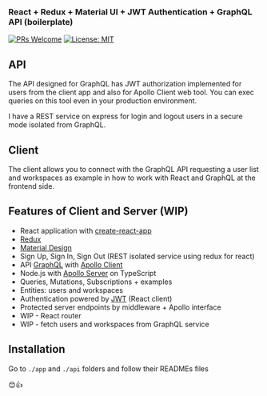 ### React + Redux + Material UI + JWT Authentication + GraphQL API (boilerplate)

[![PRs Welcome](https://img.shields.io/badge/PRs-welcome-brightgreen.svg)](http://makeapullrequest.com) [![License: MIT](https://img.shields.io/badge/License-MIT-yellow.svg)](https://opensource.org/licenses/MIT)

## API

The API designed for GraphQL has JWT authorization implemented for users from the client app and also for Apollo Client 
web tool. You can exec queries on this tool even in your production environment. 

I have a REST service on express for login and logout users in a secure mode isolated from GraphQL.

## Client

The client allows you to connect with the GraphQL API requesting a user list and workspaces as example in how to work 
with React and GraphQL at the frontend side. 

## Features of Client and Server (WIP)

-	React application with [create-react-app](https://github.com/facebook/create-react-app)
- [Redux](https://es.redux.js.org)
- [Material Design](https://material-ui.com/) 
-	Sign Up, Sign In, Sign Out (REST isolated service using redux for react)
- API [GraphQL](https://graphql.org) with [Apollo Client](https://www.apollographql.com/docs/react/essentials/get-started.html)
-	Node.js with [Apollo Server](https://www.apollographql.com/docs/apollo-server/) on TypeScript
-	Queries, Mutations, Subscriptions + examples
-	Entities: users and workspaces
-	Authentication powered by [JWT](https://jwt.io/) (React client)
- Protected server endpoints by middleware + Apollo interface
- WIP - React router
- WIP - fetch users and workspaces from GraphQL service

## Installation

Go to `./app` and `./api` folders and follow their READMEs files

😊👍
